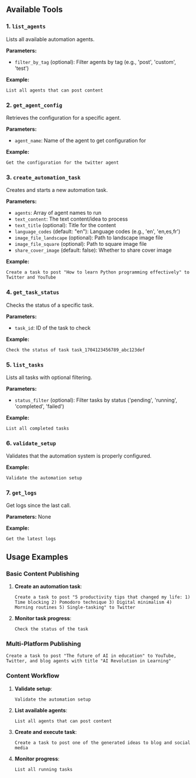 ## Available Tools

### 1. `list_agents`
Lists all available automation agents.

**Parameters:**
- `filter_by_tag` (optional): Filter agents by tag (e.g., 'post', 'custom', 'test')

**Example:**
```
List all agents that can post content
```

### 2. `get_agent_config`
Retrieves the configuration for a specific agent.

**Parameters:**
- `agent_name`: Name of the agent to get configuration for

**Example:**
```
Get the configuration for the twitter agent
```

### 3. `create_automation_task`
Creates and starts a new automation task.

**Parameters:**
- `agents`: Array of agent names to run
- `text_content`: The text content/idea to process
- `text_title` (optional): Title for the content
- `language_codes` (default: "en"): Language codes (e.g., 'en', 'en,es,fr')
- `image_file_landscape` (optional): Path to landscape image file
- `image_file_square` (optional): Path to square image file
- `share_cover_image` (default: false): Whether to share cover image

**Example:**
```
Create a task to post "How to learn Python programming effectively" to Twitter and YouTube
```

### 4. `get_task_status`
Checks the status of a specific task.

**Parameters:**
- `task_id`: ID of the task to check

**Example:**
```
Check the status of task task_1704123456789_abc123def
```

### 5. `list_tasks`
Lists all tasks with optional filtering.

**Parameters:**
- `status_filter` (optional): Filter tasks by status ('pending', 'running', 'completed', 'failed')

**Example:**
```
List all completed tasks
```

### 6. `validate_setup`
Validates that the automation system is properly configured.

**Example:**
```
Validate the automation setup
```

### 7. `get_logs`
Get logs since the last call.

**Parameters:**
None

**Example:**
```
Get the latest logs
```

## Usage Examples

### Basic Content Publishing

1. **Create an automation task**:
   ```
   Create a task to post "5 productivity tips that changed my life: 1) Time blocking 2) Pomodoro technique 3) Digital minimalism 4) Morning routines 5) Single-tasking" to Twitter
   ```

2. **Monitor task progress**:
   ```
   Check the status of the task
   ```

### Multi-Platform Publishing

```
Create a task to post "The future of AI in education" to YouTube, Twitter, and blog agents with title "AI Revolution in Learning"
```

### Content Workflow

1. **Validate setup**:
   ```
   Validate the automation setup
   ```

2. **List available agents**:
   ```
   List all agents that can post content
   ```

3. **Create and execute task**:
   ```
   Create a task to post one of the generated ideas to blog and social media
   ```

4. **Monitor progress**:
   ```
   List all running tasks
   ```
